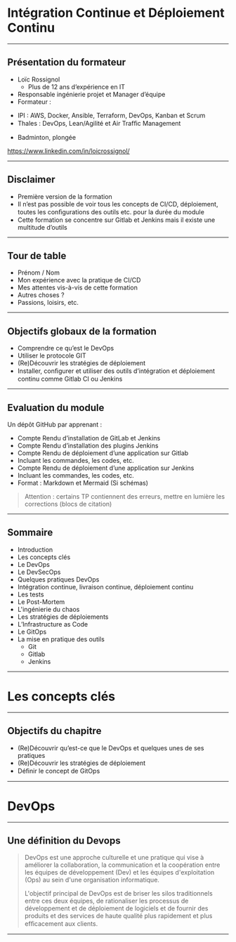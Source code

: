 # Intégration Continue et Déploiement Continu

---

## Présentation du formateur

* Loïc Rossignol
  + Plus de 12 ans d’expérience en IT
* Responsable ingénierie projet et Manager d’équipe
* Formateur :
 + IPI : AWS, Docker, Ansible, Terraform, DevOps, Kanban et Scrum
 + Thales : DevOps, Lean/Agilité et Air Trafﬁc Management
* Badminton, plongée

https://www.linkedin.com/in/loicrossignol/

---

## Disclaimer

* Première version de la formation
* Il n’est pas possible de voir tous les concepts de CI/CD, déploiement, toutes les conﬁgurations des outils etc. pour la durée du module
* Cette formation se concentre sur Gitlab et Jenkins mais il existe une multitude d’outils

---

## Tour de table

- Prénom / Nom
- Mon expérience avec la pratique de CI/CD
- Mes attentes vis-à-vis de cette formation
- Autres choses ?
- Passions, loisirs, etc.

---

## Objectifs globaux de la formation

- Comprendre ce qu’est le DevOps
- Utiliser le protocole GIT
- (Re)Découvrir les stratégies de déploiement
- Installer, conﬁgurer et utiliser des outils d’intégration et déploiement continu comme Gitlab CI ou Jenkins

---

## Evaluation du module

Un dépôt GitHub par apprenant :

- Compte Rendu d’installation de GitLab et Jenkins
- Compte Rendu d’installation des plugins Jenkins
- Compte Rendu de déploiement d’une application sur Gitlab
- Incluant les commandes, les codes, etc.
- Compte Rendu de déploiement d’une application sur Jenkins
- Incluant les commandes, les codes, etc.
- Format : Markdown et Mermaid (Si schémas)

> Attention : certains TP contiennent des erreurs, mettre en lumière les corrections (blocs de citation)

--- 

## Sommaire

- Introduction
- Les concepts clés
 - Le DevOps
 - Le DevSecOps
 - Quelques pratiques DevOps
  - Intégration continue, livraison continue, déploiement continu
  - Les tests
  - Le Post-Mortem
  - L'ingénierie du chaos
  - Les stratégies de déploiements
  - L’Infrastructure as Code
  - Le GitOps
- La mise en pratique des outils
  - Git
  - Gitlab
  - Jenkins

---

# Les concepts clés

---

## Objectifs du chapitre

- (Re)Découvrir qu’est-ce que le DevOps et quelques unes de ses pratiques
- (Re)Découvrir les stratégies de déploiement
- Déﬁnir le concept de GitOps

---

# DevOps

---

## Une définition du Devops

> DevOps est une approche culturelle et une pratique qui vise à améliorer la collaboration, la communication et la coopération entre les équipes de développement (Dev) et les équipes d'exploitation (Ops) au sein d'une organisation informatique.
>
> L'objectif principal de DevOps est de briser les silos traditionnels entre ces deux équipes, de rationaliser les processus de développement et de déploiement de logiciels et de fournir des produits et des services de haute qualité plus rapidement et plus efﬁcacement aux clients.

---

